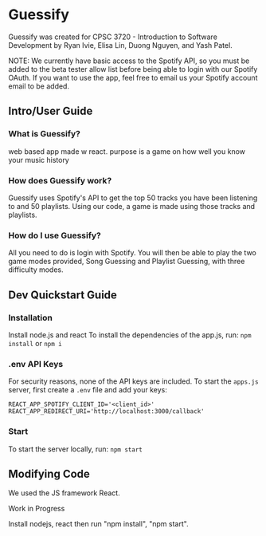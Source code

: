 # Guessify
Guessify was created for CPSC 3720 - Introduction to Software Development by Ryan Ivie, Elisa Lin, Duong Nguyen, and Yash Patel.

NOTE: We currently have basic access to the Spotify API, so you must be added to the beta tester allow list before being able to login with our Spotify OAuth. If you want to use the app, feel free to email us your Spotify account email to be added. 

## Intro/User Guide
### What is Guessify?
web based app made w react. purpose is a game on how well you know your music history

### How does Guessify work?
Guessify uses Spotify's API to get the top 50 tracks you have been listening to and 50 playlists. Using our code, a game is made using those tracks and playlists.

### How do I use Guessify?
All you need to do is login with Spotify. You will then be able to play the two game modes provided, Song Guessing and Playlist Guessing, with three difficulty modes. 

## Dev Quickstart Guide
### Installation
Install node.js and react
To install the  dependencies of the app.js, run:
`npm install` or `npm i`
### .env API Keys
For security reasons, none of the API keys are included. To start the `apps.js` server, first create a `.env` file and add your keys:
```
REACT_APP_SPOTIFY_CLIENT_ID='<client_id>'
REACT_APP_REDIRECT_URI='http://localhost:3000/callback'
```
### Start
To start the server locally, run:
`npm start`

## Modifying Code
We used the JS framework React.

Work in Progress

Install nodejs, react then run "npm install", "npm start".
